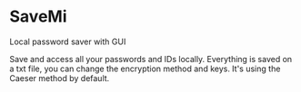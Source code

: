 # SaveMi
Local password saver with GUI

Save and access all your passwords and IDs locally. 
Everything is saved on a txt file, you can change the encryption method and keys. It's using the Caeser method by default.
